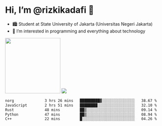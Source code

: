 # Hi, I’m @rizkikadafi 👋
- 🏙 Student at State University of Jakarta (Universitas Negeri Jakarta)
- 👀 I’m interested in programming and everything about technology
<img height="180em" src="https://github-readme-stats.vercel.app/api?username=rizkikadafi&show_icons=true&hide_border=true&&count_private=true&include_all_commits=true" />
<img src="https://github-readme-stats.vercel.app/api/top-langs/?username=rizkikadafi&show_icons=true&hide_border=true&&count_private=true&include_all_commits=true" />

<!--START_SECTION:waka-->

```txt
norg              3 hrs 26 mins   █████████▓░░░░░░░░░░░░░░░   38.67 %
JavaScript        2 hrs 51 mins   ████████░░░░░░░░░░░░░░░░░   32.10 %
Rust              48 mins         ██▒░░░░░░░░░░░░░░░░░░░░░░   09.14 %
Python            47 mins         ██▒░░░░░░░░░░░░░░░░░░░░░░   08.94 %
C++               22 mins         █░░░░░░░░░░░░░░░░░░░░░░░░   04.26 %
```

<!--END_SECTION:waka-->

<!---
rizkikadafi/rizkikadafi is a ✨ special ✨ repository because its `README.md` (this file) appears on your GitHub profile.
You can click the Preview link to take a look at your changes.
--->
